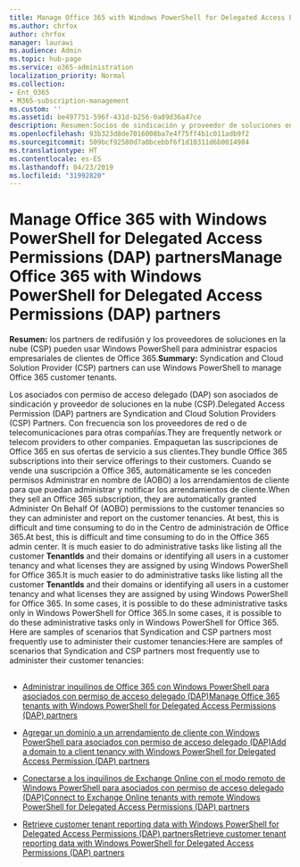 ```yaml
---
title: Manage Office 365 with Windows PowerShell for Delegated Access Permissions (DAP) partners
ms.author: chrfox
author: chrfox
manager: laurawi
ms.audience: Admin
ms.topic: hub-page
ms.service: o365-administration
localization_priority: Normal
ms.collection:
- Ent_O365
- M365-subscription-management
ms.custom: ''
ms.assetid: be497751-596f-431d-b256-0a89d36a47ce
description: Resumen:Socios de sindicación y proveedor de soluciones en la nube (CSP) can use Windows PowerShell to manage Office 365 customer tenants.
ms.openlocfilehash: 93b323d8de7016008ba7e4f75ff4b1c011adb9f2
ms.sourcegitcommit: 509bcf92580d7a0bcebbf6f1d10311d6b0014984
ms.translationtype: HT
ms.contentlocale: es-ES
ms.lasthandoff: 04/23/2019
ms.locfileid: "31992820"
---
```

# <a name="manage-office-365-with-windows-powershell-for-delegated-access-permissions-dap-partners"></a><span data-ttu-id="110dd-103">Manage Office 365 with Windows PowerShell for Delegated Access Permissions (DAP) partners</span><span class="sxs-lookup"><span data-stu-id="110dd-103">Manage Office 365 with Windows PowerShell for Delegated Access Permissions (DAP) partners</span></span>

 <span data-ttu-id="110dd-104">**Resumen:** los partners de redifusión y los proveedores de soluciones en la nube (CSP) pueden usar Windows PowerShell para administrar espacios empresariales de clientes de Office 365.</span><span class="sxs-lookup"><span data-stu-id="110dd-104">**Summary:** Syndication and Cloud Solution Provider (CSP) partners can use Windows PowerShell to manage Office 365 customer tenants.</span></span>
  
<span data-ttu-id="110dd-105">Los asociados con permiso de acceso delegado (DAP) son asociados de sindicación y proveedor de soluciones en la nube (CSP).</span><span class="sxs-lookup"><span data-stu-id="110dd-105">Delegated Access Permission (DAP) partners are Syndication and Cloud Solution Providers (CSP) Partners.</span></span> <span data-ttu-id="110dd-106">Con frecuencia son los proveedores de red o de telecomunicaciones para otras compañías.</span><span class="sxs-lookup"><span data-stu-id="110dd-106">They are frequently network or telecom providers to other companies.</span></span> <span data-ttu-id="110dd-107">Empaquetan las suscripciones de Office 365 en sus ofertas de servicio a sus clientes.</span><span class="sxs-lookup"><span data-stu-id="110dd-107">They bundle Office 365 subscriptions into their service offerings to their customers.</span></span> <span data-ttu-id="110dd-108">Cuando se vende una suscripción a Office 365, automáticamente se les conceden permisos Administrar en nombre de (AOBO) a los arrendamientos de cliente para que puedan administrar y notificar los arrendamientos de cliente.</span><span class="sxs-lookup"><span data-stu-id="110dd-108">When they sell an Office 365 subscription, they are automatically granted Administer On Behalf Of (AOBO) permissions to the customer tenancies so they can administer and report on the customer tenancies.</span></span> <span data-ttu-id="110dd-109">At best, this is difficult and time consuming to do in the Centro de administración de Office 365.</span><span class="sxs-lookup"><span data-stu-id="110dd-109">At best, this is difficult and time consuming to do in the Office 365 admin center.</span></span> <span data-ttu-id="110dd-110">It is much easier to do administrative tasks like listing all the customer **TenantIds** and their domains or identifying all users in a customer tenancy and what licenses they are assigned by using Windows PowerShell for Office 365.</span><span class="sxs-lookup"><span data-stu-id="110dd-110">It is much easier to do administrative tasks like listing all the customer **TenantIds** and their domains or identifying all users in a customer tenancy and what licenses they are assigned by using Windows PowerShell for Office 365.</span></span> <span data-ttu-id="110dd-111">In some cases, it is possible to do these administrative tasks only in Windows PowerShell for Office 365.</span><span class="sxs-lookup"><span data-stu-id="110dd-111">In some cases, it is possible to do these administrative tasks only in Windows PowerShell for Office 365.</span></span> <span data-ttu-id="110dd-112">Here are samples of scenarios that Syndication and CSP partners most frequently use to administer their customer tenancies:</span><span class="sxs-lookup"><span data-stu-id="110dd-112">Here are samples of scenarios that Syndication and CSP partners most frequently use to administer their customer tenancies:</span></span>
  
## 

- [<span data-ttu-id="110dd-113">Administrar inquilinos de Office 365 con Windows PowerShell para asociados con permiso de acceso delegado (DAP)</span><span class="sxs-lookup"><span data-stu-id="110dd-113">Manage Office 365 tenants with Windows PowerShell for Delegated Access Permissions (DAP) partners</span></span>](manage-office-365-tenants-with-windows-powershell-for-delegated-access-permissio.md)
    
- [<span data-ttu-id="110dd-114">Agregar un dominio a un arrendamiento de cliente con Windows PowerShell para asociados con permiso de acceso delegado (DAP)</span><span class="sxs-lookup"><span data-stu-id="110dd-114">Add a domain to a client tenancy with Windows PowerShell for Delegated Access Permission (DAP) partners</span></span>](add-a-domain-to-a-client-tenancy-with-windows-powershell-for-delegated-access-pe.md)
    
- [<span data-ttu-id="110dd-115">Conectarse a los inquilinos de Exchange Online con el modo remoto de Windows PowerShell para asociados con permiso de acceso delegado (DAP)</span><span class="sxs-lookup"><span data-stu-id="110dd-115">Connect to Exchange Online tenants with remote Windows PowerShell for Delegated Access Permissions (DAP) partners</span></span>](connect-to-exchange-online-tenants-with-remote-windows-powershell-for-delegated.md)
    
- [<span data-ttu-id="110dd-116">Retrieve customer tenant reporting data with Windows PowerShell for Delegated Access Permissions (DAP) partners</span><span class="sxs-lookup"><span data-stu-id="110dd-116">Retrieve customer tenant reporting data with Windows PowerShell for Delegated Access Permissions (DAP) partners</span></span>](retrieve-customer-tenant-reporting-data-with-windows-powershell-for-delegated-ac.md)
    

    

